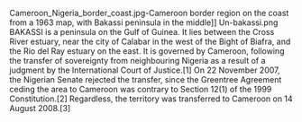 Cameroon_Nigeria_border_coast.jpg-Cameroon border region on the coast from a 1963 map, with Bakassi peninsula in the middle]] Un-bakassi.png BAKASSI is a peninsula on the Gulf of Guinea. It lies between the Cross River estuary, near the city of Calabar in the west of the Bight of Biafra, and the Rio del Ray estuary on the east. It is governed by Cameroon, following the transfer of sovereignty from neighbouring Nigeria as a result of a judgment by the International Court of Justice.[1] On 22 November 2007, the Nigerian Senate rejected the transfer, since the Greentree Agreement ceding the area to Cameroon was contrary to Section 12(1) of the 1999 Constitution.[2] Regardless, the territory was transferred to Cameroon on 14 August 2008.[3]
